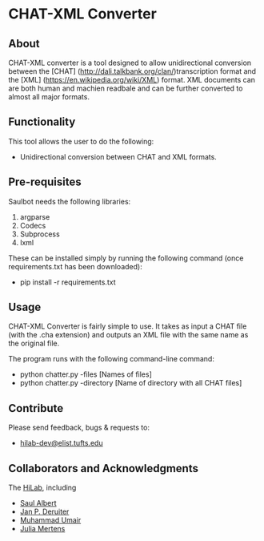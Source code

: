 
# CHAT-XML Converter

## About

CHAT-XML converter is a tool designed to allow unidirectional conversion between the [CHAT] (http://dali.talkbank.org/clan/)transcription format and the [XML] (https://en.wikipedia.org/wiki/XML) format. XML documents can are both human and machien readbale and can be further converted to almost all major formats.

## Functionality

This tool allows the user to do the following:
* Unidirectional conversion between CHAT and XML formats.

## Pre-requisites

Saulbot needs the following libraries:
  1. argparse
  2. Codecs
  3. Subprocess
  4. lxml 

These can be installed simply by running the following command (once requirements.txt has been downloaded):
* pip install -r requirements.txt

## Usage

CHAT-XML Converter is fairly simple to use. It takes as input a CHAT file (with the .cha extension) and outputs an XML file with the same name as the original file.

The program runs with the following command-line command:
* python chatter.py -files [Names of files] 
* python chatter.py -directory [Name of directory with all CHAT files]

## Contribute

Please send feedback, bugs & requests to:
* hilab-dev@elist.tufts.edu

## Collaborators and Acknowledgments

The [HiLab](https://sites.tufts.edu/hilab/people/), including

* [Saul Albert](http://twitter.com/saul)
* [Jan P. Deruiter](http://twitter.com/jpderuiter)
* [Muhammad Umair](http://sites.tufts.edu/hilab/people)
* [Julia Mertens](https://twitter.com/therealjmertens)
